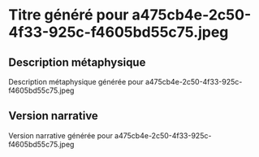 # Titre généré pour a475cb4e-2c50-4f33-925c-f4605bd55c75.jpeg

## Description métaphysique
Description métaphysique générée pour a475cb4e-2c50-4f33-925c-f4605bd55c75.jpeg

## Version narrative
Version narrative générée pour a475cb4e-2c50-4f33-925c-f4605bd55c75.jpeg
